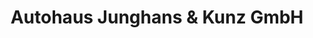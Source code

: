 ---
title: "Autohaus Junghans & Kunz GmbH"
url: /zwickau/autohaus-junghans-und-kunz-gmbh/
shop: Autohaus
---